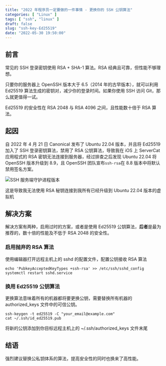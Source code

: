 ```yaml
---
title: "2022 年程序员一定要做的一件事情 - 更换你的 SSH 公钥算法"
categories: [ "Linux" ]
tags: [ "ssh", "linux" ]
draft: false
slug: "ssh-key-Ed25519"
date: "2022-05-30 19:50:00"
---
```


## 前言

常见的 SSH 登录密钥使用 RSA + SHA-1 算法。RSA 经典且可靠，但性能不够理想。

只要你的服务器上 OpenSSH 版本大于 6.5（2014 年的古早版本），就可以利用 Ed25519 算法生成的密钥对，减少你的登录时间。如果你使用 SSH 访问 Git，那么就更值得一试。

Ed25519 的安全性在 RSA 2048 与 RSA 4096 之间，且性能数十倍于 RSA 算法。

## 起因

自 2022 年 4 月 21 日 Canonical 发布了 Ubuntu 22.04 版本，并且将 Ed25519 加入了 SSH 登录密钥算法，禁用了 RSA 公钥算法，导致我在 iOS 上 ServerCat 应用程式的 RSA 密钥无法连接到服务器，经过排查之后发现 Ubuntu 22.04 将 OpenSSH 版本升级到 8.9，且 OpenSSH 团队宣布`ssh-rsa`在 8.8 版本中将默认禁用签名方案。

![SSH 服务端守护进程版本](https://cdn.rhyland.cn/hugo/2022/05-30/image-20220530200309584.png)

这是导致我无法使用 RSA 秘钥连接到我所有已经升级到 Ubuntu 22.04 版本的虚拟机

## 解决方案

解决方案有两种，启用过时的方案，或者是使用 Ed25519 公钥算法，**后者**是最为推荐的，数十倍的性能及不低于 RSA 2048 的安全性。

### 启用抛弃的 RSA 算法

使用编辑器打开远程主机上的 sshd 的配置文件，配置公钥接收 RSA 算法

```shell
echo 'PubkeyAcceptedKeyTypes +ssh-rsa' >> /etc/ssh/sshd_config
systemctl restart sshd.service
```

### 换用 Ed25519 公钥算法

更换算法意味着所有的机器都将要更换公钥，需要替换所有机器的 authorized_keys 文件中的可信公钥。

```shell
ssh-keygen -t ed25519 -C "your_email@example.com"
cat ~/.ssh/id_ed25519.pub
```

将新的公钥添加到你目标远程主机上的 ~/.ssh/authorized_keys 文件末尾

## 结语

强烈建议替换公私钥体系的算法，提高安全性的同时也换来了高性能。
